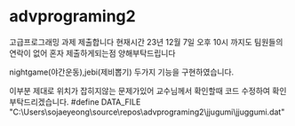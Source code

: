 # advprograming2

고급프로그래밍 과제 제출합니다
현재시간 23년 12월 7일 오후 10시 까지도 팀원들의 연락이 없어 혼자 제출하게되는점 양해부탁드립니다

nightgame(야간운동),jebi(제비뽑기) 두가지 기능을 구현하였습니다.

이부분 제대로 위치가 잡히지않는 문제가있어 교수님께서 확인할때 코드 수정하여 확인부탁드리겠습니다.
#define	DATA_FILE "C:\\Users\\sojaeyeong\\source\\repos\\advprograming2\\jjugumi\\jjuggumi.dat" 
